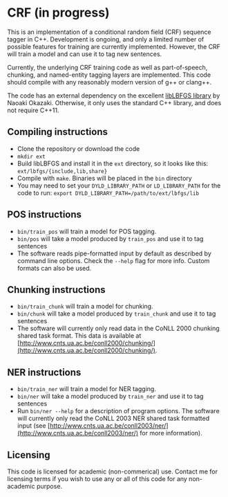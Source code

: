 # CRF (in progress)

This is an implementation of a conditional random field (CRF) sequence tagger
in C++. Development is ongoing, and only a limited number of possible features
for training are currently implemented. However, the CRF will train a model and
can use it to tag new sentences.

Currently, the underlying CRF training code as well as part-of-speech,
chunking, and named-entity tagging layers are implemented. This code should
compile with any reasonably modern version of g++ or clang++.

The code has an external dependency on the excellent [libLBFGS
library](http://www.chokkan.org/software/liblbfgs/) by Naoaki Okazaki.
Otherwise, it only uses the standard C++ library, and does not require
C++11.

## Compiling instructions

* Clone the repository or download the code
* `mkdir ext`
* Build libLBFGS and install it in the `ext` directory, so it looks like this:
  `ext/lbfgs/{include,lib,share}`
* Compile with `make`. Binaries will be placed in the `bin` directory
* You may need to set your `DYLD_LIBRARY_PATH` or `LD_LIBRARY_PATH` for the code to run: `export DYLD_LIBRARY_PATH=/path/to/ext/lbfgs/lib`

## POS instructions

* `bin/train_pos` will train a model for POS tagging.
* `bin/pos` will take a model produced by `train_pos` and use it to tag sentences
* The software reads pipe-formatted input by default as described by command line
  options. Check the `--help` flag for more info. Custom formats can also be used.

## Chunking instructions

* `bin/train_chunk` will train a model for chunking.
* `bin/chunk` will take a model produced by `train_chunk` and use it to tag sentences
* The software will currently only read data in the CoNLL 2000 chunking shared task
  format. This data is available at [http://www.cnts.ua.ac.be/conll2000/chunking/](http://www.cnts.ua.ac.be/conll2000/chunking/).

## NER instructions

* `bin/train_ner` will train a model for NER tagging.
* `bin/ner` will take a model produced by `train_ner` and use it to tag sentences
* Run `bin/ner --help` for a description of program options. The software
  will currently only read the CoNLL 2003 NER shared task formatted input 
  (see [http://www.cnts.ua.ac.be/conll2003/ner/](http://www.cnts.ua.ac.be/conll2003/ner/)
  for more information).

## Licensing

This code is licensed for academic (non-commerical) use. Contact me for licensing terms
if you wish to use any or all of this code for any non-academic purpose.
